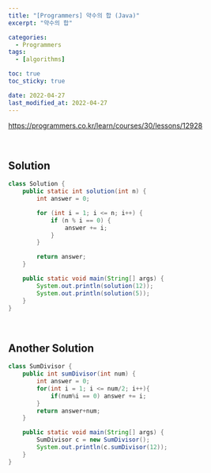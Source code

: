 ```yaml
---
title: "[Programmers] 약수의 합 (Java)"
excerpt: "약수의 합"

categories:
  - Programmers
tags:
  - [algorithms]

toc: true
toc_sticky: true

date: 2022-04-27
last_modified_at: 2022-04-27
---
```


<https://programmers.co.kr/learn/courses/30/lessons/12928>

<br>


## Solution

```java
class Solution {
    public static int solution(int n) {
        int answer = 0;

        for (int i = 1; i <= n; i++) {
            if (n % i == 0) {
                answer += i;
            }
        }

        return answer;
    }

    public static void main(String[] args) {
        System.out.println(solution(12));
        System.out.println(solution(5));
    }
}
```

<br>

## Another Solution

```java
class SumDivisor {
    public int sumDivisor(int num) {
        int answer = 0;
        for(int i = 1; i <= num/2; i++){
            if(num%i == 0) answer += i;
        }
        return answer+num;
    }

    public static void main(String[] args) {
        SumDivisor c = new SumDivisor();
        System.out.println(c.sumDivisor(12));
    }
}
```
